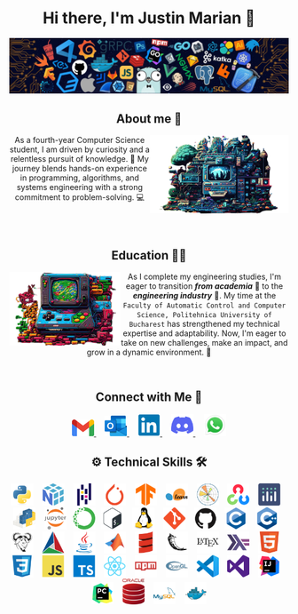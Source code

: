 <h1 align="center">Hi there, I'm Justin Marian 👋</h1>

<p align="center">
  <img src="/pictures/wallpaper.jpg">
</p>

<h2 align="center">About me 🙂</h2>

<img src="/pictures/1.png" align="right" width="250"/>

<p align="center"> 
  As a fourth-year Computer Science student, I am driven by curiosity and a relentless pursuit of knowledge. 🚀 My journey blends hands-on experience in programming, algorithms, and systems engineering with a strong commitment to problem-solving. 💻
</p>

<!-- <p align="center">
  My path in Computer Science 💻 is driven by a deep passion for discovery 🌟 and a commitment to always give my best.
  Valuing the power of continuous learning 📚, I've cultivated a diverse skill set in programming and systems engineering.
  This clearly reflects my deep dedication and proactive, resilient approach towards skillfully navigating complex challenges.
</p> -->

<br><br>

<h2 align="center">Education 👨‍🎓</h2>

<img src="/pictures/2.png" align="left" width="200"/>

<p align="center"> 
  As I complete my engineering studies, I'm eager to transition <strong><em>from academia</em></strong> 🏫 to the <strong><em>engineering industry</em></strong> 💼. My time at the <code>Faculty of Automatic Control and Computer Science, Politehnica University of Bucharest</code> has strengthened my technical expertise and adaptability. Now, I'm eager to take on new challenges, make an impact, and grow in a dynamic environment. 🚀
</p>

<!-- <p align="center" style="margin-bottom: 5px;">
  As I stand on the threshold of my professional career, I am actively seeking opportunities to transition <strong><em>from academia</em></strong> 🏫 <strong><em>to the industry</em></strong> 💼.
  My education over the past <em>three years</em> at the <code>Faculty of Automatic Control and Computer Science, Politehnica University of Bucharest</code>, has equipped me with a solid foundation.
  I'm eager to leverage this acquired knowledge, actively collaborating with highly motivated teams to foster significant personal and professional growth.
</p> -->

<br>

<!-- <h2 align="center">Workshops 🌱</h2> -->

<!--<p align="center"> -->
<!--  Beyond my formal education, I have consistently sought out opportunities to expand my knowledge and skills. -->
<!--  I believe in the power of lifelong learning, which has led me to pursue a variety of after-school courses at <a href="https://www.ccna.ro/">Hackademy</a>. -->
<!-- </p> -->

<h2 align="center">Connect with Me 🤝</h2>

<p align="center">
    <a href="mailto:pmarianjustin@gmail.com">
    <img src="/icons/gmail-original.svg.png" width="40" alt="Gmail">
    </a>&nbsp;&nbsp;&nbsp;
    <a href="mailto:justin.popescu1605@stud.acs.upb.ro">
    <img src="/icons/outlook-original.svg.png" width="40" alt="Outlook">
    </a>&nbsp;&nbsp;&nbsp;
    <a href="https://www.linkedin.com/in/justin-mp/">
    <img src="/icons/linkedin-original.svg" width="40" alt="LinkedIn">
    </a>&nbsp;&nbsp;&nbsp;
    <a href="https://discord.gg/418065447137574922">
    <img src="/icons/discord-icon.svg" width="40" alt="Discord">
    </a>&nbsp;&nbsp;&nbsp;
    <a href="https://wa.me/+40773977421">
    <img src="/icons/whatsapp-origin.svg.png" width="40" alt="Whatsapp">
    </a>
</p>

<h2 align="center">⚙️ Technical Skills 🛠️</h2>

<p align="center">
  <img src="/icons/python-original.svg" width="40" alt="Python">&nbsp;&nbsp;&nbsp;
  <img src="/icons/numpy-original.svg" width="40" alt="Numpy">&nbsp;&nbsp;&nbsp;
  <img src="/icons/pandas-original.svg" width="40" alt="Pandas">&nbsp;&nbsp;&nbsp;
  <img src="/icons/pytorch-original.svg" width="40" alt="Pytorch">&nbsp;&nbsp;&nbsp;
  <img src="/icons/tensorflow-original.svg" width="40" alt="Tensorflow">&nbsp;&nbsp;&nbsp;
  <img src="/icons/scikitlearn-original.svg" width="40" alt="ScikitLearn">&nbsp;&nbsp;&nbsp;
  <img src="/icons/matplotlib-original.svg" width="40" alt="MatPlotlib">&nbsp;&nbsp;&nbsp;
  <img src="/icons/opencv-original.svg" width="40" alt="OpenCV">&nbsp;&nbsp;&nbsp;
  <img src="/icons/plotly-original.svg" width="40" alt="Plotly">&nbsp;&nbsp;&nbsp;
  <img src="/icons/pypi-original.svg" width="40" alt="Pypi">&nbsp;&nbsp;&nbsp;
  <img src="/icons/jupyter-original-wordmark.svg" width="40" alt="Jupyter">&nbsp;&nbsp;
  <img src="/icons/anaconda-original.svg" width="40" alt="Anaconda">&nbsp;&nbsp;
  <img src="/icons/bash-original.svg" width="40" alt="Bash">&nbsp;&nbsp;&nbsp;
  <img src="/icons/linux-original.svg" width="40" alt="Linux">&nbsp;&nbsp;&nbsp;
  <img src="/icons/git-plain.svg" width="40" alt="Git">&nbsp;&nbsp;&nbsp;
  <img src="/icons/github-original.svg" width="40" alt="GitHub">&nbsp;&nbsp;&nbsp;
  <img src="/icons/c-original.svg" width="40" alt="C">&nbsp;&nbsp;&nbsp;
  <img src="/icons/cplusplus-original.svg" width="40" alt="C++">&nbsp;&nbsp;&nbsp;
  <img src="/icons/makefile-original.svg" width="40" alt="Makefile">&nbsp;&nbsp;&nbsp;
  <img src="/icons/cmake-original.svg" width="40" alt="CMake">&nbsp;&nbsp;&nbsp;
  <img src="/icons/java-original.svg" width="40" alt="Java">&nbsp;&nbsp;&nbsp;
  <img src="/icons/matlab-original.svg" width="40" alt="MATLAB">&nbsp;&nbsp;&nbsp;
  <img src="/icons/scala-original.svg" width="40" alt="Scala">&nbsp;&nbsp;&nbsp;
  <img src="/icons/flask-original.svg" width="40" alt="Flask">&nbsp;&nbsp;&nbsp;
  <img src="/icons/latex-original.svg" width="40" alt="LaTeX">&nbsp;&nbsp;&nbsp;
  <img src="/icons/haskell-original.svg" width="40" alt="Haskell">&nbsp;&nbsp;&nbsp;
  <img src="/icons/html5-original.svg" width="40" alt="HTML5">&nbsp;&nbsp;&nbsp;
  <img src="/icons/css3-original.svg" width="40" alt="CSS3">&nbsp;&nbsp;&nbsp;
  <img src="/icons/javascript-original.svg" width="40" alt="JavaScript">&nbsp;&nbsp;&nbsp;
  <img src="/icons/typescript-original.svg" width="40" alt="TypeScript">&nbsp;&nbsp;&nbsp;
  <img src="/icons/react-original.svg" width="40" alt="React">&nbsp;&nbsp;&nbsp;
  <!-- <img src="/icons/redux-original.svg" width="40" alt="Redux">&nbsp;&nbsp;&nbsp; -->
  <img src="/icons/npm-original-wordmark.svg" width="40" alt="Redux">&nbsp;&nbsp;&nbsp;
  <img src="/icons/opengl-original.svg" width="40" alt="OpenGL">&nbsp;&nbsp;&nbsp;
  <!-- <img src="/icons/arduino-original.svg" width="40" alt="Arduino">&nbsp;&nbsp;&nbsp; -->
  <img src="/icons/vscode-original.svg" width="40" alt="VS Code">&nbsp;&nbsp;&nbsp;
  <img src="/icons/visualstudio-plain.svg" width="40" alt="Visual Studio">&nbsp;&nbsp;&nbsp;
  <img src="/icons/intellij-original.svg" width="40" alt="IntelliJ">&nbsp;&nbsp;&nbsp;
  <img src="/icons/pycharm-original.svg" width="40" alt="PyCharm">&nbsp;&nbsp;&nbsp;
  <img src="/icons/oracledb-original.svg" width="40" alt="OracleDB">&nbsp;&nbsp;&nbsp;
  <img src="/icons/mysql-original-wordmark.svg" width="40" alt="MySQL">&nbsp;&nbsp;&nbsp;
  <img src="/icons/docker-original.svg" width="40" alt="Docker">
</p>
